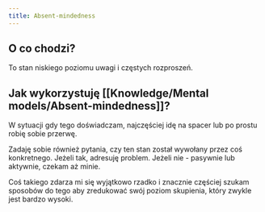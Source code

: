 ```yaml
---
title: Absent-mindedness
---
```


 ## O co chodzi?
 To stan niskiego poziomu uwagi i częstych rozproszeń.

 ## Jak wykorzystuję [[Knowledge/Mental models/Absent-mindedness]]?
W sytuacji gdy tego doświadczam, najczęściej idę na spacer lub po prostu robię sobie przerwę. 

Zadaję sobie również pytania, czy ten stan został wywołany przez coś konkretnego. Jeżeli tak, adresuję problem. Jeżeli nie - pasywnie lub aktywnie, czekam aż minie.

Coś takiego zdarza mi się wyjątkowo rzadko i znacznie częściej szukam sposobów do tego aby zredukować swój poziom skupienia, który zwykle jest bardzo wysoki.